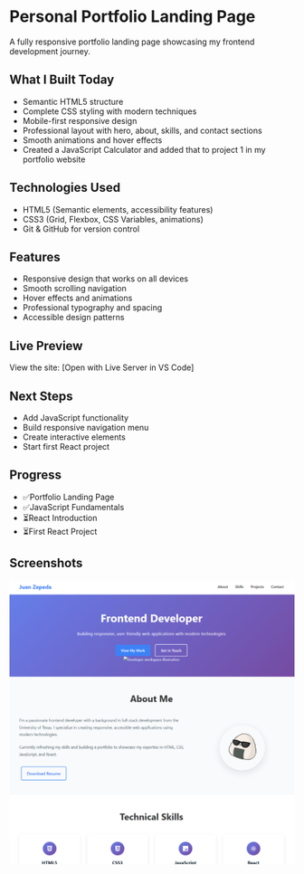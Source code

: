 # Personal Portfolio Landing Page

A fully responsive portfolio landing page showcasing my frontend development journey.

## What I Built Today
- Semantic HTML5 structure
- Complete CSS styling with modern techniques
- Mobile-first responsive design
- Professional layout with hero, about, skills, and contact sections
- Smooth animations and hover effects
- Created a JavaScript Calculator and added that to project 1 in my portfolio website

## Technologies Used
- HTML5 (Semantic elements, accessibility features)
- CSS3 (Grid, Flexbox, CSS Variables, animations)
- Git & GitHub for version control

## Features
- Responsive design that works on all devices
- Smooth scrolling navigation
- Hover effects and animations
- Professional typography and spacing
- Accessible design patterns

## Live Preview
View the site: [Open with Live Server in VS Code]

## Next Steps
- Add JavaScript functionality
- Build responsive navigation menu
- Create interactive elements
- Start first React project

## Progress
- ✅Portfolio Landing Page
- ✅JavaScript Fundamentals
- ⏳React Introduction
- ⏳First React Project

## Screenshots
![Desktop Screenshot](ScreenshotDay1.png)